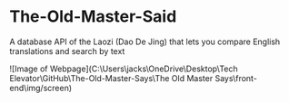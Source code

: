 # The-Old-Master-Said
A database API of the Laozi (Dao De Jing) that lets you compare English translations and search by text

![Image of Webpage](C:\Users\jacks\OneDrive\Desktop\Tech Elevator\GitHub\The-Old-Master-Says\The Old Master Says\front-end\img/screen)
